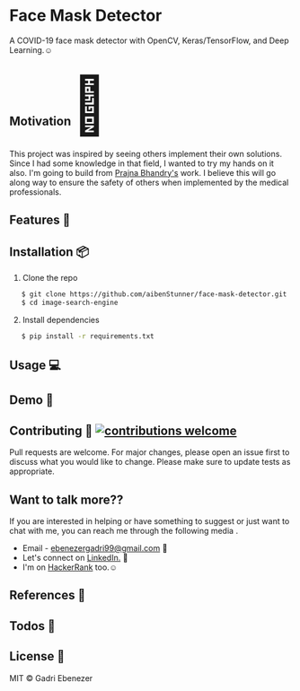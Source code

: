 <h1 align="left">
    Face Mask Detector
</h1>

 A COVID-19 face mask detector with OpenCV, Keras/TensorFlow, and Deep Learning.:relaxed:

<h2> Motivation<span style='font-size:100px;'>&#127775;</span></h2>	
<p>
This project was inspired by seeing others implement their own solutions. Since I had some knowledge in that field, I wanted to try my hands on it also. I'm going to build from <a href="https://github.com/prajnasb/observations">Prajna Bhandry's</a> work. I believe this will go along way to ensure the safety of others when implemented by the medical professionals.
</p>

## Features :gem:

## Installation :package:
1. Clone the repo
```bash
   $ git clone https://github.com/aibenStunner/face-mask-detector.git
   $ cd image-search-engine
```
2. Install dependencies
```bash
   $ pip install -r requirements.txt
```

## Usage :computer:

## Demo :movie_camera:

   
 
 ## Contributing :gift: [![contributions welcome](https://img.shields.io/badge/contributions-welcome-brightgreen.svg?style=flat)](https://github.com/dwyl/esta/issues)
Pull requests are welcome. For major changes, please open an issue first to discuss what you would like to change.
Please make sure to update tests as appropriate.

## Want to talk more??
 If you are interested in helping or have something to suggest or just want to chat with me, you can reach me through the following media .
* Email - ebenezergadri99@gmail.com :e-mail:
* Let's connect on <a href="https://www.linkedin.com/in/ebenezer-kweku-gadri-akrong-22b19a185/">LinkedIn.</a> :pushpin:
* I'm on <a href="https://www.hackerrank.com/aiben_">HackerRank</a> too.:relaxed:

## References :book:

## Todos :pencil:

License :key:
----

MIT &copy; Gadri Ebenezer


